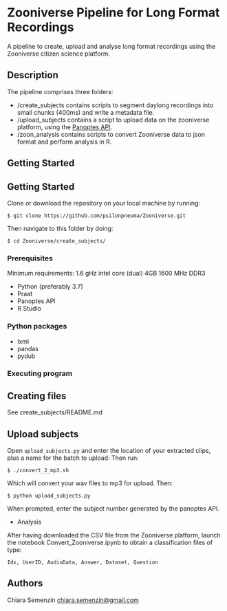 # Zooniverse Pipeline for Long Format Recordings

A pipeline to create, upload and analyse long format recordings using the Zooniverse citizen science platform.

## Description

The pipeline comprises three folders:
* /create_subjects contains scripts to segment daylong recordings into small chunks (400ms) and write a metadata file.
* /upload_subjects contains a script to upload data on the zooniverse platform, using the [Panoptes API](https://panoptes-python-client.readthedocs.io/en/v1.0/user_guide.html).
* /zoon_analysis contains scripts to convert Zooniverse data to json format and perform analysis in R.

## Getting Started

## Getting Started

Clone or download the repository on your local machine by running:
```
$ git clone https://github.com/psilonpneuma/Zooniverse.git
```
Then navigate to this folder by doing:
```
$ cd Zooniverse/create_subjects/
```

### Prerequisites

Minimum requirements: 1.6 gHz intel core (dual) 4GB 1600 MHz DDR3

* Python (preferably 3.7)
* Praat
* Panoptes API
* R Studio

### Python packages

* lxml
* pandas
* pydub


### Executing program
## Creating files

See create_subjects/README.md


## Upload subjects 

Open `upload_subjects.py` and enter the location of your extracted clips, plus a name for the batch to upload:
Then run:

```
$ ./convert_2_mp3.sh
```

Which will convert your wav files to mp3 for upload.
Then:

```
$ python upload_subjects.py
```

When prompted, enter the subject number generated by the panoptes API.

* Analysis

After having downloaded the CSV file from the Zooniverse platform, launch the notebook Convert_Zooniverse.ipynb to obtain a classification files of type:

```
Idx, UserID, AudioData, Answer, Dataset, Question
```

## Authors

Chiara Semenzin
chiara.semenzin@gmail.com

